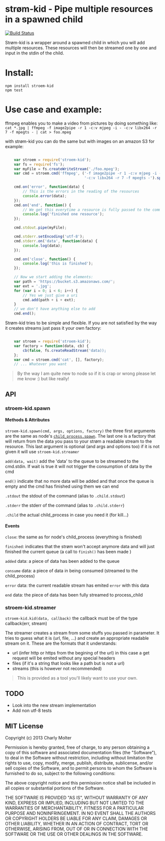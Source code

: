 strøm-kid - Pipe multiple resources in a spawned child
============================

[![Build Status](https://travis-ci.org/lahabana/stroem-kid.png)](https://travis-ci.org/lahabana/stroem-kid)

Strøm-kid is a wrapper around a spawned child in which you will add multiple resources. These resources will then be streamed one by one and input in the stdin of the child.

# Install:

    npm install stroem-kid
    npm test

# Use case and example:

ffmpeg enables you to make a video from pictures by doing something like:
    `cat *.jpg | ffmpeg -f image2pipe -r 1 -c:v mjpeg -i - -c:v libx264 -r 7 -f mpegts - | cat > foo.mpeg`

with strøm-kid you can do the same but with images on an amazon S3 for example:

```js

    var stroem = require('stroem-kid');
    var fs = require('fs');
    var myFile = fs.createWriteStream('./foo.mpeg');
    var cmd = stroem.cmd('ffmpeg', ('-f image2pipe -r 1 -c:v mjpeg -i - ' +
                                    '-c:v libx264 -r 7 -f mpegts -').split(' '));

    cmd.on('error', function(data) {
        // This is the errors in the reading of the resources
        console.error(data);
    });
    cmd.on('end', function() {
        // We get this everytime a resource is fully passed to the command
        console.log('finished one resource');
    });

    cmd.stdout.pipe(myFile);

    cmd.stderr.setEncoding('utf-8');
    cmd.stderr.on('data', function(data) {
        console.log(data);
    });

    cmd.on('close', function() {
        console.log('this is finished');
    });

    // Now we start adding the elements:
    var path = 'https://bucket.s3.amazonaws.com/';
    var ext = '.jpg';
    for (var i = 0; i < 6; i++) {
        // Yes we just give a uri
        cmd.add(path + i + ext);
    }
    // we don't have anything else to add
    cmd.end();

```

Strøm-kid tries to be simple and flexible. If you are not satisfied by the way it creates streams just pass it your own factory:

```js

    var stroem = require('stroem-kid');
    var factory = function(data, cb) {
        cb(false, fs.createReadStream('data));
    };
    var cmd = stroem.cmd('cat', [], factory);
    // ... Whatever you want

```

> By the way I am quite new to node so if it is crap or wrong please let me know :) but like really!

## API

### stroem-kid.spawn

#### Methods & Attributes

`stroem-kid.spawn(cmd, args, options, factory)` the three first arguments are the same as node's [`child_process.spawn`](http://nodejs.org/api/child_process.html#child_process_child_process_spawn_command_args_options). The last one is a factory that will return from the data you pass to your strøm a readable stream to the resource. This last argument is optional (and args and options too) if it is not given it will use `stroem-kid.streamer`

`add(data, wait)` add the 'data' to the queue to be streamed to the cmd.stdin. If wait is true it will not trigger the consumption of data by the cmd

`end()` indicate that no more data will be added and that once the queue is empty and the cmd has finished using them we can end

`.stdout` the stdout of the command (alias to `.child.stdout`)

`.stderr` the stderr of the command (alias to `.child.stderr`)

`.child` the actual child_process in case you need it (for kill...)

#### Events

`close`: the same as for node's child_process (everything is finished)

`finished`: indicates that the strøm won't accept anymore data and will just finished the current queue (a call to `finish()` has been made )

`added` data: a piece of data has been added to the queue

`consume` data: a piece of data in being consumed (streamed to the child_process)

`error` data: the current readable stream has emited `error` with this data

`end` data: the piece of data has been fully streamed to process_child

### stroem-kid.streamer

`stroem-kid.kid(data, callback)` the callback must be of the type callback(err, stream)

The streamer creates a stream from some stuffs you passed in parameter. It tries to guess what it is (url, file, ...) and create an appropriate readable stream on it. These are the formats that it understands:

- url (infer http or https from the begining of the url) in this case a get request will be emited without any special headers
- files (if it's a string that looks like a path but is not a url)
- streams (this is however not recommended)

> This is provided as a tool you'll likely want to use your own.

## TODO

- Look into the new stream implementation
- Add non utf-8 tests

## MIT License
Copyright (c) 2013 Charly Molter

Permission is hereby granted, free of charge, to any person obtaining a copy of this software and associated documentation files (the "Software"), to deal in the Software without restriction, including without limitation the rights to use, copy, modify, merge, publish, distribute, sublicense, and/or sell copies of the Software, and to permit persons to whom the Software is furnished to do so, subject to the following conditions:

The above copyright notice and this permission notice shall be included in all copies or substantial portions of the Software.

THE SOFTWARE IS PROVIDED "AS IS", WITHOUT WARRANTY OF ANY KIND, EXPRESS OR IMPLIED, INCLUDING BUT NOT LIMITED TO THE WARRANTIES OF MERCHANTABILITY, FITNESS FOR A PARTICULAR PURPOSE AND NONINFRINGEMENT. IN NO EVENT SHALL THE AUTHORS OR COPYRIGHT HOLDERS BE LIABLE FOR ANY CLAIM, DAMAGES OR OTHER LIABILITY, WHETHER IN AN ACTION OF CONTRACT, TORT OR OTHERWISE, ARISING FROM, OUT OF OR IN CONNECTION WITH THE SOFTWARE OR THE USE OR OTHER DEALINGS IN THE SOFTWARE.
